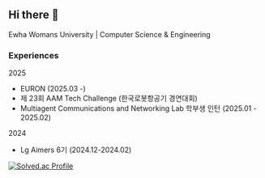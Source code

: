 ## Hi there 👋

<!--
**chelsseeey/chelsseeey** is a ✨ _special_ ✨ repository because its `README.md` (this file) appears on your GitHub profile.

-->
<!-- ──────────────────────────────────────────────────────── -->
Ewha Womans University | Computer Science & Engineering

### Experiences
2025
- EURON (2025.03 -)
- 제 23회 AAM Tech Challenge (한국로봇항공기 경연대회)
- Multiagent Communications and Networking Lab 학부생 인턴 (2025.01 - 2025.02)

2024
- Lg Aimers 6기 (2024.12-2024.02)


[![Solved.ac Profile](http://mazassumnida.wtf/api/v2/generate_badge?boj=stargirl03)](https://solved.ac/stargirl03/)


